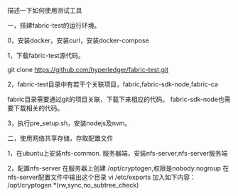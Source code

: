 描述一下如何使用测试工具

一，搭建fabric-test的运行环境。

0，安装docker，安装curl，安装docker-compose

1，下载fabric-test源代码。

git clone https://github.com/hyperledger/fabric-test.git

2，fabric-test目录中有若干个关联项目，fabric,fabric-sdk-node,fabric-ca

fabric目录需要通过git的项目关联，下载下来相应的代码。
fabric-sdk-node也需要下载相关的代码。

3，执行pre_setup.sh，安装nodejs及nvm。

二，使用网络共享存储，存取配置文件

1，在ubuntu上安装nfs-common.
服务器端，安装nfs-server,nfs-server服务端

2，配置nfs-server
在服务器上创建
/opt/cryptogen,权限是nobody:nogroup
在nfs-server配置文件中输出这个目录
vi /etc/exports
加入如下内容：
/opt/cryptogen	*(rw,sync,no_subtree_check)

